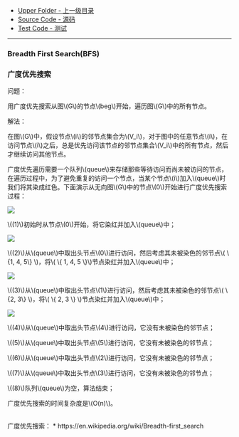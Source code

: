 * [Upper Folder - 上一级目录](../../)
* [Source Code - 源码](https://github.com/zhaochenyou/Way-to-Algorithm/blob/master/src/GraphTheory/Traverse/BreadthFirstSearch.hpp)
* [Test Code - 测试](https://github.com/zhaochenyou/Way-to-Algorithm/blob/master/src/GraphTheory/Traverse/BreadthFirstSearch.cpp)

--------

### Breadth First Search(BFS)
### 广度优先搜索
<div>
问题：
<p id="i">用广度优先搜索从图\(G\)的节点\(beg\)开始，遍历图\(G\)中的所有节点。 </p>
解法：
<p id="i">在图\(G\)中，假设节点\(i\)的邻节点集合为\(V_i\)，对于图中的任意节点\(i\)，在访问节点\(i\)之后，总是优先访问该节点的邻节点集合\(V_i\)中的所有节点，然后才继续访问其他节点。 </p>
<p id="i">广度优先遍历需要一个队列\(queue\)来存储那些等待访问而尚未被访问的节点，在遍历过程中，为了避免重复的访问一个节点，当某个节点\(i\)加入\(queue\)时我们将其染成红色。下面演示从无向图\(G\)中的节点\(0\)开始进行广度优先搜索过程： </p>
<p id="c"><img src="../res/BreadthFirstSearch1.svg" /></p>
<p id="i">\((1)\)初始时从节点\(0\)开始，将它染红并加入\(queue\)中； </p>
<p id="c"><img src="../res/BreadthFirstSearch2.svg" /></p>
<p id="i">\((2)\)从\(queue\)中取出头节点\(0\)进行访问，然后考虑其未被染色的邻节点\( \{1, 4, 5\} \)，将\( \{ 1, 4, 5 \}\)节点染红并加入\(queue\)中； </p>
<p id="c"><img src="../res/BreadthFirstSearch3.svg" /></p>
<p id="i">\((3)\)从\(queue\)中取出头节点\(1\)进行访问，然后考虑其未被染色的邻节点\( \{2, 3\} \)，将\( \{ 2, 3 \} \)节点染红并加入\(queue\)中； </p>
<p id="c"><img src="../res/BreadthFirstSearch4.svg" /></p>
<p id="i">\((4)\)从\(queue\)中取出头节点\(4\)进行访问，它没有未被染色的邻节点； </p>
<p id="i">\((5)\)从\(queue\)中取出头节点\(5\)进行访问，它没有未被染色的邻节点； </p>
<p id="i">\((6)\)从\(queue\)中取出头节点\(2\)进行访问，它没有未被染色的邻节点； </p>
<p id="i">\((7)\)从\(queue\)中取出头节点\(3\)进行访问，它没有未被染色的邻节点； </p>
<p id="i">\((8)\)队列\(queue\)为空，算法结束； </p>
<p id="i">广度优先搜索的时间复杂度是\(O(n)\)。 </p>
</div>

<br>
广度优先搜索：
* https://en.wikipedia.org/wiki/Breadth-first_search
